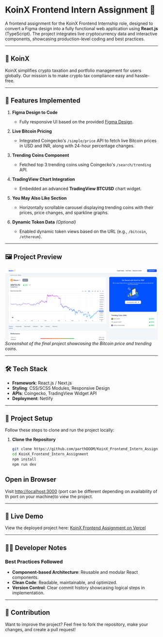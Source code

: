 # KoinX Frontend Intern Assignment 🎉

A frontend assignment for the KoinX Frontend Internship role, designed to convert a Figma design into a fully functional web application using **React.js** (TypeScript). The project integrates live cryptocurrency data and interactive components, showcasing production-level coding and best practices.

---

## 🌟 KoinX  
KoinX simplifies crypto taxation and portfolio management for users globally. Our mission is to make crypto tax compliance easy and hassle-free.  

---

## 🚀 Features Implemented  

1. **Figma Design to Code**  
   - Fully responsive UI based on the provided [Figma Design](https://www.figma.com/file/VRj5MqVPoQdj5N7AwmYc98?embed_host=notion&kind=file&mode=design&node-id=0-1&page-selector=0&t=x8gdUiF5gA3sjRd3-0&type=design&viewer=1).
  
2. **Live Bitcoin Pricing**  
   - Integrated Coingecko's `/simple/price` API to fetch live Bitcoin prices in USD and INR, along with 24-hour percentage changes.  

3. **Trending Coins Component**  
   - Fetched top 3 trending coins using Coingecko's `/search/trending` API.  

4. **TradingView Chart Integration**  
   - Embedded an advanced **TradingView BTCUSD** chart widget.  

5. **You May Also Like Section**  
   - Horizontally scrollable carousel displaying trending coins with their prices, price changes, and sparkline graphs.  

6. **Dynamic Token Data** *(Optional)*  
   - Enabled dynamic token views based on the URL (e.g., `/bitcoin`, `/ethereum`).  

---

## 🖼️ Project Preview  

![KoinX Frontend Preview](public/Project_readme.png)  
*Screenshot of the final project showcasing the Bitcoin price and trending coins.*  

---

## 🛠️ Tech Stack  

- **Framework**: React.js / Next.js  
- **Styling**: CSS/SCSS Modules, Responsive Design  
- **APIs**: Coingecko, TradingView Widget API  
- **Deployment**: Netlify

---

## 📂 Project Setup  

Follow these steps to clone and run the project locally:

1. **Clone the Repository**  
   ```bash
   git clone https://github.com/parthDOOM/KoinX_Frontend_Intern_Assignment.git
   cd KoinX_Frontend_Intern_Assignment
   npm install
   npm run dev
   ```

## Open in Browser  
Visit [http://localhost:3000](http://localhost:3000) (port can be different depending on availability of th port on your machine)to view the project.  

---

## 🔗 Live Demo  
View the deployed project here: [KoinX Frontend Assignment on Vercel](https://koinxfrontendinternassignment.netlify.app/)

---

## 👩‍💻 Developer Notes  

### Best Practices Followed  

- **Component-based Architecture**: Reusable and modular React components.  
- **Clean Code**: Readable, maintainable, and optimized.  
- **Version Control**: Clear commit history showcasing logical steps in implementation.  

---

## 🤝 Contribution  

Want to improve the project? Feel free to fork the repository, make your changes, and create a pull request!  


